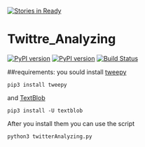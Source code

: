 [![Stories in Ready](https://badge.waffle.io/essank/Twittre_Analyzing.png?label=ready&title=Ready)](https://waffle.io/essank/Twittre_Analyzing)
# Twittre_Analyzing
[![PyPI version](https://badge.fury.io/py/tweepy.svg)](https://badge.fury.io/py/tweepy)
[![PyPI version](https://badge.fury.io/py/textblob.svg)](https://badge.fury.io/py/textblob)
[![Build Status](https://travis-ci.org/essank/Twittre_Analyzing.svg?branch=master)](https://travis-ci.org/essank/Twittre_Analyzing)

##requirements:
you sould install [tweepy](http://www.tweepy.org/) 
```
pip3 install tweepy
```
and [TextBlob](https://textblob.readthedocs.io/en/dev/)
```
pip3 install -U textblob
```

After you install them you can use the script
```
python3 twitterAnalyzing.py
```

